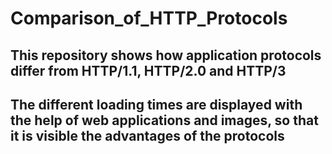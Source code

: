 # Comparison_of_HTTP_Protocols

## This repository shows how application protocols differ from HTTP/1.1, HTTP/2.0 and HTTP/3

## The different loading times are displayed with the help of web applications and images, so that it is visible the advantages of the protocols
